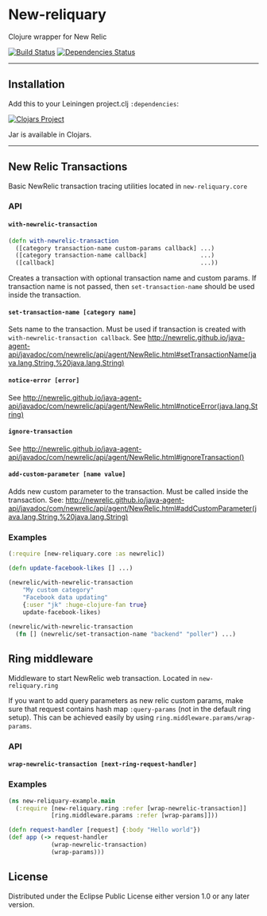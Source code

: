 # New-reliquary

Clojure wrapper for New Relic


[![Build Status](https://travis-ci.org/Yleisradio/new-reliquary.svg)](https://travis-ci.org/Yleisradio/new-reliquary)
[![Dependencies Status](http://jarkeeper.com/Yleisradio/new-reliquary/status.png)](http://jarkeeper.com/Yleisradio/new-reliquary)

------------------------------------
## Installation

Add this to your Leiningen project.clj `:dependencies`:

[![Clojars Project](https://img.shields.io/clojars/v/yleisradio/new-reliquary.svg)](https://clojars.org/yleisradio/new-reliquary)


Jar is available in Clojars.

--------------------------------------
## New Relic Transactions

Basic NewRelic transaction tracing utilities located in `new-reliquary.core`

### API

#### `with-newrelic-transaction`

```clojure 
(defn with-newrelic-transaction
  ([category transaction-name custom-params callback] ...)
  ([category transaction-name callback]               ...)
  ([callback]                                         ...))
```

Creates a transaction with optional transaction name and custom params.
If transaction name is not passed, then `set-transaction-name` should 
be used inside the transaction.

#### `set-transaction-name [category name]`

Sets name to the transaction. Must be used if transaction is created
with `with-newrelic-transaction callback`. See http://newrelic.github.io/java-agent-api/javadoc/com/newrelic/api/agent/NewRelic.html#setTransactionName(java.lang.String,%20java.lang.String)

#### `notice-error [error]`

See http://newrelic.github.io/java-agent-api/javadoc/com/newrelic/api/agent/NewRelic.html#noticeError(java.lang.String)

#### `ignore-transaction`

See http://newrelic.github.io/java-agent-api/javadoc/com/newrelic/api/agent/NewRelic.html#ignoreTransaction()

#### `add-custom-parameter [name value]`

Adds new custom parameter to the transaction. Must be called inside the
transaction. See: http://newrelic.github.io/java-agent-api/javadoc/com/newrelic/api/agent/NewRelic.html#addCustomParameter(java.lang.String,%20java.lang.String)


### Examples

```clojure 
(:require [new-reliquary.core :as newrelic])

(defn update-facebook-likes [] ...)

(newrelic/with-newrelic-transaction
    "My custom category"
    "Facebook data updating"
    {:user "jk" :huge-clojure-fan true}
    update-facebook-likes)
    
(newrelic/with-newrelic-transaction 
  (fn [] (newrelic/set-transaction-name "backend" "poller") ...)
```


## Ring middleware

Middleware to start NewRelic web transaction. Located in `new-reliquary.ring`

If you want to add query parameters as new relic custom params, make sure that 
request contains hash map `:query-params` (not in the default ring setup).
This can be achieved easily by using `ring.middleware.params/wrap-params`.

### API

#### `wrap-newrelic-transaction [next-ring-request-handler]`

### Examples

```clojure
(ns new-reliquary-example.main
  (:require [new-reliquary.ring :refer [wrap-newrelic-transaction]]
            [ring.middleware.params :refer [wrap-params]]))

(defn request-handler [request] {:body "Hello world"})
(def app (-> request-handler
            (wrap-newrelic-transaction)
            (wrap-params)))
```


## License

Distributed under the Eclipse Public License either version 1.0 or any later version.
